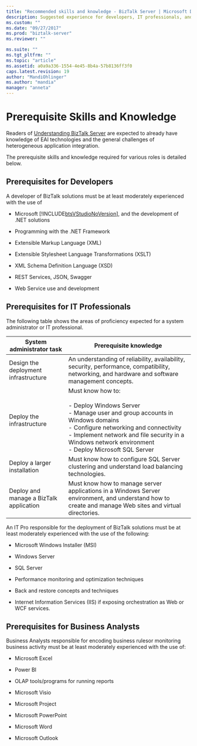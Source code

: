 ```yaml
---
title: "Recommended skills and knowledge - BizTalk Server | Microsoft Docs"
description: Suggested experience for developers, IT professionals, and business analysists when working with BizTalk Server, including knowledge with Visual Studio, XML, JSON, Windows Server, SQL Server, performance, high availability, and more.
ms.custom: ""
ms.date: "09/27/2017"
ms.prod: "biztalk-server"
ms.reviewer: ""

ms.suite: ""
ms.tgt_pltfrm: ""
ms.topic: "article"
ms.assetid: a0a9a336-1554-4e45-8b4a-57b8136ff3f0
caps.latest.revision: 19
author: "MandiOhlinger"
ms.author: "mandia"
manager: "anneta"
---
```

# Prerequisite Skills and Knowledge
Readers of [Understanding BizTalk Server](../core/understanding-biztalk-server.md) are expected to already have knowledge of EAI technologies and the general challenges of heterogeneous application integration.  
  
 The prerequisite skills and knowledge required for various roles is detailed below.  
  
## Prerequisites for Developers  
 A developer of BizTalk solutions must be at least moderately experienced with the use of  
  
-   Microsoft [!INCLUDE[btsVStudioNoVersion](../includes/btsvstudionoversion-md.md)], and the development of .NET solutions  
  
-   Programming with the .NET Framework  
  
-   Extensible Markup Language (XML)  
  
-   Extensible Stylesheet Language Transformations (XSLT)  
  
-   XML Schema Definition Language (XSD)  

-   REST Services, JSON, Swagger
  
-   Web Service use and development  
  
## Prerequisites for IT Professionals  
 The following table shows the areas of proficiency expected for a system administrator or IT professional.  
  
|System administrator task|Prerequisite knowledge|  
|-------------------------------|----------------------------|  
|Design the deployment infrastructure|An understanding of reliability, availability, security, performance, compatibility, networking, and hardware and software management concepts.|  
|Deploy the infrastructure|Must know how to:<br /><br /> -   Deploy Windows Server<br />-   Manage user and group accounts in Windows domains<br />-   Configure networking and connectivity<br />-   Implement network and file security in a Windows network environment<br />-   Deploy Microsoft SQL Server|  
|Deploy a larger installation|Must know how to configure SQL Server clustering and understand load balancing technologies.|  
|Deploy and manage a BizTalk application|Must know how to manage server applications in a Windows Server environment, and understand how to create and manage Web sites and virtual directories.|  
  
 An IT Pro responsible for the deployment of BizTalk solutions must be at least moderately experienced with the use of the following:  
  
-   Microsoft Windows Installer (MSI)  
  
-   Windows Server  
  
-   SQL Server  
  
-   Performance monitoring and optimization techniques  
  
-   Back and restore concepts and techniques  
  
-   Internet Information Services (IIS) if exposing orchestration as Web or WCF services.  
  
## Prerequisites for Business Analysts  
 Business Analysts responsible for encoding business rulesor monitoring business activity must be at least moderately experienced with the use of: 
  
-   Microsoft Excel  

-   Power BI
  
-   OLAP tools/programs for running reports  
  
-   Microsoft Visio  
  
-   Microsoft Project  
  
-   Microsoft PowerPoint  
  
-   Microsoft Word  
  
-   Microsoft Outlook  
